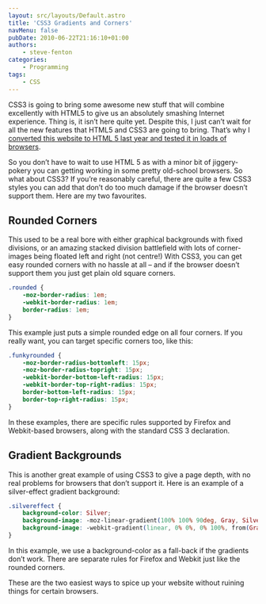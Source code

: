 ```yaml
---
layout: src/layouts/Default.astro
title: 'CSS3 Gradients and Corners'
navMenu: false
pubDate: 2010-06-22T21:16:10+01:00
authors:
    - steve-fenton
categories:
    - Programming
tags:
    - CSS
---
```


CSS3 is going to bring some awesome new stuff that will combine excellently with HTML5 to give us an absolutely smashing Internet experience. Thing is, it isn’t here quite yet. Despite this, I just can’t wait for all the new features that HTML5 and CSS3 are going to bring. That’s why I [converted this website to HTML 5 last year and tested it in loads of browsers](/blog/2009/07/html-5-browser-test/).

So you don’t have to wait to use HTML 5 as with a minor bit of jiggery-pokery you can getting working in some pretty old-school browsers. So what about CSS3? If you’re reasonably careful, there are quite a few CSS3 styles you can add that don’t do too much damage if the browser doesn’t support them. Here are my two favourites.

## Rounded Corners

This used to be a real bore with either graphical backgrounds with fixed divisions, or an amazing stacked division battlefield with lots of corner-images being floated left and right (not centre!) With CSS3, you can get easy rounded corners with no hassle at all – and if the browser doesn’t support them you just get plain old square corners.

```css
.rounded {
    -moz-border-radius: 1em;
    -webkit-border-radius: 1em;
    border-radius: 1em;
}
```

This example just puts a simple rounded edge on all four corners. If you really want, you can target specific corners too, like this:

```css
.funkyrounded {
    -moz-border-radius-bottomleft: 15px;
    -moz-border-radius-topright: 15px;
    -webkit-border-bottom-left-radius: 15px;
    -webkit-border-top-right-radius: 15px;
    border-bottom-left-radius: 15px;
    border-top-right-radius: 15px;
}
```

In these examples, there are specific rules supported by Firefox and Webkit-based browsers, along with the standard CSS 3 declaration.

## Gradient Backgrounds

This is another great example of using CSS3 to give a page depth, with no real problems for browsers that don’t support it. Here is an example of a silver-effect gradient background:

```css
.silvereffect {
    background-color: Silver;
    background-image: -moz-linear-gradient(100% 100% 90deg, Gray, Silver);
    background-image: -webkit-gradient(linear, 0% 0%, 0% 100%, from(Gray), to(Silver));
}
```

In this example, we use a background-color as a fall-back if the gradients don’t work. There are separate rules for Firefox and Webkit just like the rounded corners.

These are the two easiest ways to spice up your website without ruining things for certain browsers.